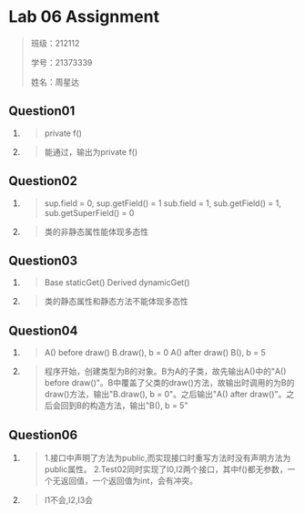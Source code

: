 # Lab 06 Assignment

> 班级：212112
> 
> 学号：21373339
> 
> 姓名：周星达

## Question01
1) 
   >private f()
2) 
   >能通过，输出为private f()

## Question02
1) 
   >sup.field = 0, sup.getField() = 1
    sub.field = 1, sub.getField() = 1, sub.getSuperField() = 0
2) 
   >类的非静态属性能体现多态性

## Question03
1) 
   >Base staticGet()
    Derived dynamicGet()
2) 
   >类的静态属性和静态方法不能体现多态性

## Question04
1)
   >A() before draw()
    B.draw(), b = 0
    A() after draw()
    B(), b = 5
2)  
   >程序开始，创建类型为B的对象。B为A的子类，故先输出A()中的"A() before draw()"。B中覆盖了父类的draw()方法，故输出时调用的为B的draw()方法，输出"B.draw(), b = 0"。之后输出"A() after draw()"。之后会回到B的构造方法，输出"B(), b = 5"

## Question06
1)
   >1.接口中声明了方法为public,而实现接口时重写方法时没有声明方法为public属性。
   2.Test02同时实现了I0,I2两个接口，其中f()都无参数，一个无返回值，一个返回值为int，会有冲突。
2)  
   >I1不会,I2,I3会